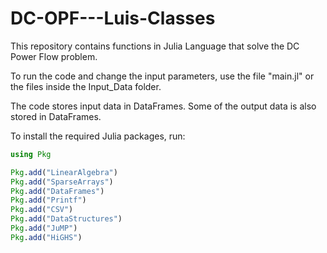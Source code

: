 # DC-OPF---Luis-Classes
This repository contains functions in Julia Language that solve the DC Power Flow problem.

To run the code and change the input parameters, use the file "main.jl" or the files inside the Input_Data folder.

The code stores input data in DataFrames. Some of the output data is also stored in DataFrames.

To install the required Julia packages, run:

```julia
using Pkg

Pkg.add("LinearAlgebra")
Pkg.add("SparseArrays")
Pkg.add("DataFrames")
Pkg.add("Printf")
Pkg.add("CSV")
Pkg.add("DataStructures")
Pkg.add("JuMP")
Pkg.add("HiGHS")
